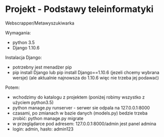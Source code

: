 # Projekt - Podstawy teleinformatyki
Webscrapper/Metawyszukiwarka

Wymagania:
- python 3.5
- Django 1.10.6

Instalacja Django:
- potrzebny jest menadżer pip
- pip install Django lub pip install Django==1.10.6 (jezeli chcemy wybrana wersje)
 (ale aktualnie najnowsza do 1.10.6 więc nie trzeba jej podawać)

Potem:
- wchodzimy do katalogu z projektem (poniżej robimy wszystko z użyciem python3.5)
- python manage.py runserver - serwer sie odpala na 127.0.0.1:8000
- czasami, po zmianach w bazie danych (models.py) bedzie trzeba zrobić: python manage.py migrate
- w przeglądarce pod adresem: 127.0.0.1:8000/admin jest panel admina
- login: admin, hasło: admin123
